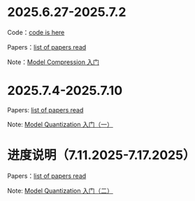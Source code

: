 # 2025.6.27-2025.7.2

Code：[code is here](./first-week/code/)

Papers：[list of papers read](./first-week/papers/)

Note：[Model Compression 入门](https://www.yuque.com/active_sky/jqxx/ogs9p7gvo2fsr4br?singleDoc)

# 2025.7.4-2025.7.10

Papers: [list of papers read](./second-week/papers/)

Note: [Model Quantization 入门（一）](https://www.yuque.com/active_sky/jqxx/mgyk67yqumzl6h98)


# 进度说明（7.11.2025-7.17.2025）

Papers：[list of papers read](./third-week/papers/)

Note: [Model Quantization 入门（二）](https://www.yuque.com/active_sky/jqxx/ryf9dcgcldpu76zy)